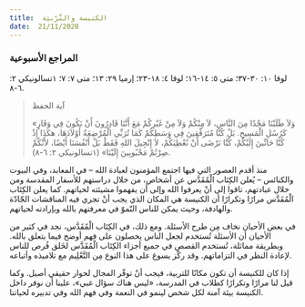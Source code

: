 ```yaml
---
title:  الكنيسة والتَّرْبيَة
date:  21/11/2020
---
```


### المراجع الأسبوعية
لوقا ١٠: ٣٠-٣٧؛ متى ٥: ١٤-١٦؛ لوقا ٤: ١٨-٢٣؛ إرميا ٢٩: ١٣؛ متى ٧: ٧؛ ١تسالونيكي ٢: ٦-٨.

> <p>آية الحفظ</p>
> «وَلاَ طَلَبْنَا مَجْدًا مِنَ النَّاسِ، لاَ مِنْكُمْ وَلاَ مِنْ غَيْرِكُمْ مَعَ أَنَّنَا قَادِرُونَ أَنْ نَكُونَ فِي وَقَارٍ كَرُسُلِ الْمَسِيحِ. بَلْ كُنَّا مُتَرَفِّقِينَ فِي وَسَطِكُمْ كَمَا تُرَبِّي الْمُرْضِعَةُ أَوْلاَدَهَا، هكَذَا إِذْ كُنَّا حَانِّينَ إِلَيْكُمْ، كُنَّا نَرْضَى أَنْ نُعْطِيَكُمْ، لاَ إِنْجِيلَ اللهِ فَقَطْ بَلْ أَنْفُسَنَا أَيْضًا، لأَنَّكُمْ صِرْتُمْ مَحْبُوبِينَ إِلَيْنَا» (١تسالونيكي ٢: ٦-٨).

منذ أقدم العصور التي فيها اجتمع المؤمنون لعبادة الله – في المعابد، وفي البيوت والكنائس – يُعلن الكِتَاب الْمُقَدَّس عن أشخاص، من خلال دراستهم للأسفار المقدسة ومن خلال عبادتهم، تاقوا إلى أنْ يعرفوا الله وإلى أن يفهموا مشيئته لحياتهم. كما يعلن الكِتَاب الْمُقَدَّس مرارًا وتكرارًا أن الكنيسة هي المكان الذي يجب أنْ تجري فيه المناقشات الجّادّة والهادفة، وحيث يمكن للناس النّموّ في معرفتهم بالله وبإرادته لحياتهم.

في بعض الأحيان نخاف مِن طرح الأسئلة. ومع ذلك، في الكِتَاب الْمُقَدَّس، نجد في كثير من الأحيان أن الأسئلة تُستخدم لجعل الناس يحصلون على فهم أوضح فيما يتعلق بالله. وبطريقة مماثلة، تُستخدم القصص في جميع أجزاء الكِتَاب الْمُقَدَّس لخَلق فُرص للناس لإعادة النظر في التزاماتهم. وقد ركّز يسوع على هذا النوع مِن التَّعْلِيم مع تلاميذه وأتباعه.

إذا كان للكنيسة أن تكون مكانًا للتربية، فيجب أنْ توفّر المجال لحوار حقيقي أصيل. وكما قيل لنا مرارًا وتكرارًا كطلاب في المدرسة، «ليس هناك سؤال غبي»، علينا أن نوفر داخل الكنيسة بيئة آمنة لكل شخص لينمو في النعمة وفي فهم الله وفي تدبيره لحياتنا.